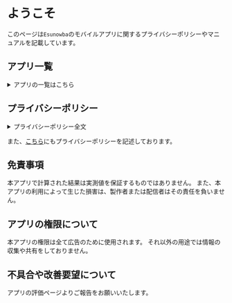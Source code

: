 # ようこそ

このページは`Esunowba`のモバイルアプリに関するプライバシーポリシーやマニュアルを記載しています。

## アプリ一覧

<details>
<summary>アプリの一覧はこちら</summary>

### 電気設備計算アシスタント

作業現場で各値の確認をするときや、すぐに電圧降下などを計算するための計算機ツールです。

Android版
https://play.google.com/store/apps/details?id=com.github.snova301.elec_calculator

</details>


## プライバシーポリシー


<details>
<summary>プライバシーポリシー全文</summary>

Electric Facility Calculator(以下、本アプリ)のプライバシーポリシーについて

広告について

本アプリでは、広告配信ツールとしてAdMob(Google Inc.)を使用しており、AdMobがご利用者の情報を自動取得する場合があります。取得する情報、利用目的、第三者への提供等につきましては、以下の広告配信事業者のアプリケーション・プライバシーポリシーのリンクよりご確認ください。

Google 広告に関するポリシー https://policies.google.com/technologies/ads?hl=ja

利用状況解析ついて 本アプリでは、今後の開発の参考とするため、アプリの利用状況データを収集するツールとしてFirebase(Google Inc.)を使用しており、Firebaseがご利用者の情報を自動取得する場合があります。取得する情報、利用目的、第三者への提供等につきましては、以下のGoogleプライバシーポリシーのリンクよりご確認ください。

Google プライバシーポリシー https://policies.google.com/privacy?hl=ja

</details>


また、[こちら](privacypolicy.md)にもプライバシーポリシーを記述しております。

## 免責事項

本アプリで計算された結果は実測値を保証するものではありません。
また、本アプリの利用によって生じた損害は、製作者または配信者はその責任を負いません。


## アプリの権限について

本アプリの権限は全て広告のために使用されます。
それ以外の用途では情報の収集や共有をしておりません。



## 不具合や改善要望について

アプリの評価ページよりご報告をお願いいたします。
